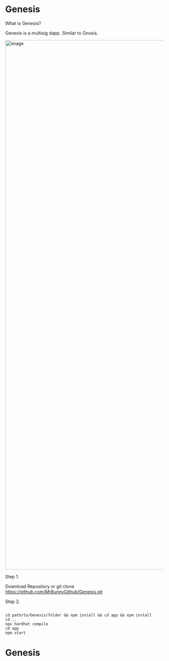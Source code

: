 # Genesis

What is Genesis?

Genesis is a multisig dapp. Similar to Gnosis.

<img width="1680" alt="image" src="https://user-images.githubusercontent.com/121989824/218737868-dc301d54-9f61-4c68-bd9b-d7afe4c8ac71.png">

Step 1. 

Download Repository or git clone https://github.com/MrBunnyGithub/Genesis.git

Step 2.

```

cd path/to/Genesis/folder && npm install && cd app && npm install
cd ..
npx hardhat compile
cd app
npm start

```

# Genesis
